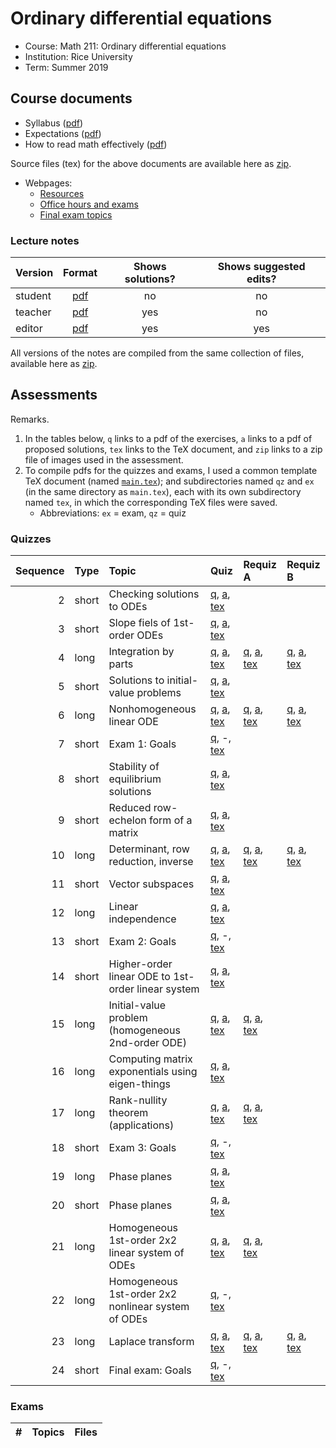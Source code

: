 # Ordinary differential equations

- Course: Math 211: Ordinary differential equations
- Institution: Rice University
- Term: Summer 2019



## Course documents

- Syllabus ([pdf](docs/pdf/syl.pdf))
- Expectations ([pdf](docs/pdf/exp.pdf))
- How to read math effectively ([pdf](docs/pdf/read.pdf))

Source files (tex) for the above documents are available here as [zip](docs/tex/docs.zip).

- Webpages:
    - [Resources](webp/res.html)
    - [Office hours and exams](webp/oh-ex.html)
    - [Final exam topics](fe.html)

### Lecture notes

| Version | Format                        | Shows solutions? | Shows suggested edits? |
|:--------|:-----------------------------:|:----------------:|:----------------------:|
| student | [pdf](notes/pdf/student.pdf) | no  | no  |
| teacher | [pdf](notes/pdf/teacher.pdf) | yes | no  |
| editor  | [pdf](notes/pdf/editor.pdf)  | yes | yes |

All versions of the notes are compiled from the same collection of files, available here as [zip](notes/tex/notes.zip).



## Assessments

Remarks.

1. In the tables below, `q` links to a pdf of the exercises, `a` links to a pdf of proposed solutions, `tex` links to the TeX document, and `zip` links to a zip file of images used in the assessment.
2. To compile pdfs for the quizzes and exams, I used a common template TeX document (named [`main.tex`](assess/main.tex)); and subdirectories named `qz` and `ex` (in the same directory as `main.tex`), each with its own subdirectory named `tex`, in which the corresponding TeX files were saved.
    - Abbreviations: `ex` = exam, `qz` = quiz

### Quizzes

| Sequence | Type  | Topic                                              | Quiz | Requiz A | Requiz B |
|---------:|:------|:---------------------------------------------------|:-----|:---------|:---------|
|        2 | short | Checking solutions to ODEs                         | [q](), [a](), [tex]() |  |  |
|        3 | short | Slope fiels of 1st-order ODEs                      | [q](), [a](), [tex]() |  |  |
|        4 | long  | Integration by parts                               | [q](), [a](), [tex]() | [q](), [a](), [tex]() | [q](), [a](), [tex]() |
|        5 | short | Solutions to initial-value problems                | [q](), [a](), [tex]() |  |  |
|        6 | long  | Nonhomogeneous linear ODE                          | [q](), [a](), [tex]() | [q](), [a](), [tex]() | [q](), [a](), [tex]() |
|        7 | short | Exam 1: Goals                                      | [q](), -, [tex]() |  |  |
|        8 | short | Stability of equilibrium solutions                 | [q](), [a](), [tex]() |  |  |
|        9 | short | Reduced row-echelon form of a matrix               | [q](), [a](), [tex]() |  |  |
|       10 | long  | Determinant, row reduction, inverse                | [q](), [a](), [tex]() | [q](), [a](), [tex]() | [q](), [a](), [tex]() |
|       11 | short | Vector subspaces                                   | [q](), [a](), [tex]() |  |  |
|       12 | long  | Linear independence                                | [q](), [a](), [tex]() |  |  |
|       13 | short | Exam 2: Goals                                      | [q](), -, [tex]() |  |  |
|       14 | short | Higher-order linear ODE to 1st-order linear system | [q](), [a](), [tex]() |  |  |
|       15 | long  | Initial-value problem (homogeneous 2nd-order ODE)  | [q](), [a](), [tex]() | [q](), [a](), [tex]() |  |
|       16 | long  | Computing matrix exponentials using eigen-things   | [q](), [a](), [tex]() |  |  |
|       17 | long  | Rank-nullity theorem (applications)                | [q](), [a](), [tex]() | [q](), [a](), [tex]() |  |
|       18 | short | Exam 3: Goals                                      | [q](), -, [tex]() |  |  |
|       19 | long  | Phase planes                                       | [q](), [a](), [tex]() |  |  |
|       20 | short | Phase planes                                       | [q](), [a](), [tex]() |  |  |
|       21 | long  | Homogeneous 1st-order 2x2 linear system of ODEs    | [q](), [a](), [tex]() | [q](), [a](), [tex]() |  |
|       22 | long  | Homogeneous 1st-order 2x2 nonlinear system of ODEs | [q](), -, [tex]() |  |  |
|       23 | long  | Laplace transform                                  | [q](), [a](), [tex]() | [q](), [a](), [tex]() | [q](), [a](), [tex]() |
|       24 | short | Final exam: Goals                                  | [q](), -, [tex]() |  |  |

### Exams

| # | Topics | Files |
|--:|:-------|:------|

